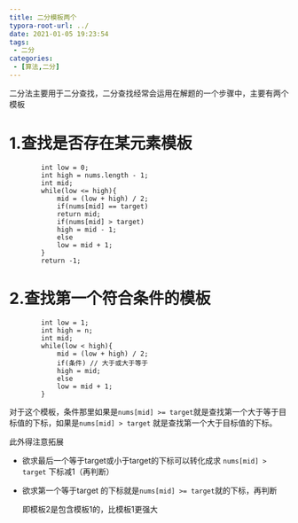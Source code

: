 ```yaml
---
title: 二分模板两个
typora-root-url: ../
date: 2021-01-05 19:23:54
tags:
 - 二分
categories:
 - [算法,二分]
---
```




二分法主要用于二分查找，二分查找经常会运用在解题的一个步骤中，主要有两个模板

<!--more-->

# **1.查找是否存在某元素模板**

```
        int low = 0;
        int high = nums.length - 1;
        int mid;
        while(low <= high){
            mid = (low + high) / 2;
            if(nums[mid] == target)
            return mid;
            if(nums[mid] > target)
            high = mid - 1;
            else
            low = mid + 1;
        }
        return -1;
```

# **2.查找第一个符合条件的模板**

```
        int low = 1;
        int high = n;
        int mid;
        while(low < high){
            mid = (low + high) / 2;
            if(条件) // 大于或大于等于
            high = mid;
            else
            low = mid + 1;
        }
```

对于这个模板，条件那里如果是`nums[mid] >= target`就是查找第一个大于等于目标值的下标，如果是`nums[mid] > target` 就是查找第一个大于目标值的下标。

此外得注意拓展

- 欲求最后一个等于target或小于target的下标可以转化成求 `nums[mid] > target` 下标减1（再判断）

- 欲求第一个等于target 的下标就是`nums[mid] >= target`就的下标，再判断

  即模板2是包含模板1的，比模板1更强大